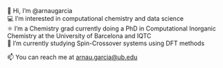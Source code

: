 
👋 Hi, I’m @arnaugarcia  
💻 I’m interested in computational chemistry and data science  
⚛ I’m a Chemistry grad currently doing a PhD in Computational Inorganic Chemistry at the University of Barcelona and IQTC  
🔭 I’m currently studying Spin-Crossover systems using DFT methods

📫 You can reach me at arnau.garcia@ub.edu
